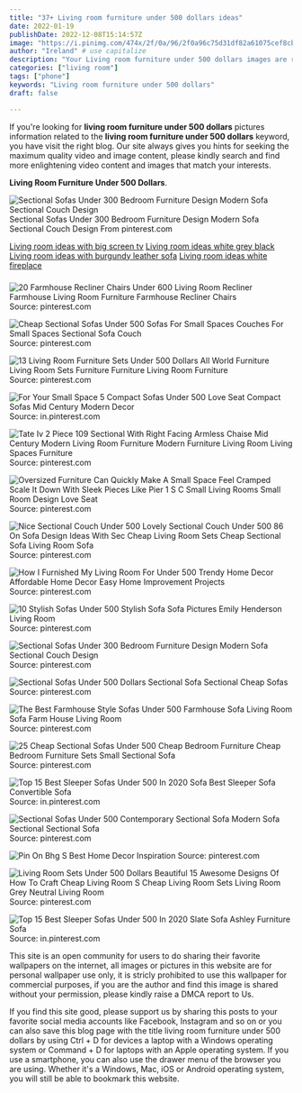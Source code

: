 ```yaml
---
title: "37+ Living room furniture under 500 dollars ideas"
date: 2022-01-19
publishDate: 2022-12-08T15:14:57Z
image: "https://i.pinimg.com/474x/2f/0a/96/2f0a96c75d31df82a61075cef8cb4e96.jpg"
author: "Ireland" # use capitalize
description: "Your Living room furniture under 500 dollars images are ready. Living room furniture under 500 dollars are a topic that is being searched for and liked by netizens now. You can Find and Download the Living room furniture under 500 dollars files here. Download all royalty-free photos."
categories: ["living room"]
tags: ["phone"]
keywords: "Living room furniture under 500 dollars"
draft: false

---
```


If you're looking for **living room furniture under 500 dollars** pictures information related to the **living room furniture under 500 dollars** keyword, you have visit the right  blog.  Our site always  gives you  hints  for seeking  the maximum  quality video and image  content, please kindly search and find more enlightening video content and images  that match your interests.

**Living Room Furniture Under 500 Dollars**. 

![Sectional Sofas Under 300 Bedroom Furniture Design Modern Sofa Sectional Couch Design](https://i.pinimg.com/564x/b7/ab/98/b7ab980c98c779c1984305006d79a69a.jpg "Sectional Sofas Under 300 Bedroom Furniture Design Modern Sofa Sectional Couch Design")
Sectional Sofas Under 300 Bedroom Furniture Design Modern Sofa Sectional Couch Design From pinterest.com

[Living room ideas with big screen tv](/living-room-ideas-with-big-screen-tv/)
[Living room ideas white grey black](/living-room-ideas-white-grey-black/)
[Living room ideas with burgundy leather sofa](/living-room-ideas-with-burgundy-leather-sofa/)
[Living room ideas white fireplace](/living-room-ideas-white-fireplace/)



### 

 


![20 Farmhouse Recliner Chairs Under 600 Living Room Recliner Farmhouse Living Room Furniture Farmhouse Recliner Chairs](https://i.pinimg.com/originals/c7/5e/25/c75e250c744e0501f94cba0aa21cff89.jpg "20 Farmhouse Recliner Chairs Under 600 Living Room Recliner Farmhouse Living Room Furniture Farmhouse Recliner Chairs")
Source: pinterest.com

 

![Cheap Sectional Sofas Under 500 Sofas For Small Spaces Couches For Small Spaces Sectional Sofa Couch](https://i.pinimg.com/474x/8a/c6/ef/8ac6ef5f1ee092ac31aecdc55392df2f.jpg "Cheap Sectional Sofas Under 500 Sofas For Small Spaces Couches For Small Spaces Sectional Sofa Couch")
Source: pinterest.com

 

![13 Living Room Furniture Sets Under 500 Dollars All World Furniture Living Room Sets Furniture Furniture Living Room Furniture](https://i.pinimg.com/originals/39/15/56/39155676fd93271b99d339ba56a593e9.jpg "13 Living Room Furniture Sets Under 500 Dollars All World Furniture Living Room Sets Furniture Furniture Living Room Furniture")
Source: pinterest.com

 

![For Your Small Space 5 Compact Sofas Under 500 Love Seat Compact Sofas Mid Century Modern Decor](https://i.pinimg.com/originals/9b/73/cb/9b73cbdeee7e524b2c52ad2eaaf82dfc.jpg "For Your Small Space 5 Compact Sofas Under 500 Love Seat Compact Sofas Mid Century Modern Decor")
Source: in.pinterest.com

 

![Tate Iv 2 Piece 109 Sectional With Right Facing Armless Chaise Mid Century Modern Living Room Furniture Modern Furniture Living Room Living Spaces Furniture](https://i.pinimg.com/originals/27/a0/e9/27a0e9bde9da3bd05ecc468e7ece5e64.jpg "Tate Iv 2 Piece 109 Sectional With Right Facing Armless Chaise Mid Century Modern Living Room Furniture Modern Furniture Living Room Living Spaces Furniture")
Source: pinterest.com

 

![Oversized Furniture Can Quickly Make A Small Space Feel Cramped Scale It Down With Sleek Pieces Like Pier 1 S C Small Living Rooms Small Room Design Love Seat](https://i.pinimg.com/600x315/47/f5/ca/47f5ca08918f6ef5f6d64d65d2ad2ab6.jpg "Oversized Furniture Can Quickly Make A Small Space Feel Cramped Scale It Down With Sleek Pieces Like Pier 1 S C Small Living Rooms Small Room Design Love Seat")
Source: pinterest.com

 

![Nice Sectional Couch Under 500 Lovely Sectional Couch Under 500 86 On Sofa Design Ideas With Sec Cheap Living Room Sets Cheap Sectional Sofa Living Room Sofa](https://i.pinimg.com/originals/8b/bc/9c/8bbc9cf1829af46312e8434e5d3002b4.jpg "Nice Sectional Couch Under 500 Lovely Sectional Couch Under 500 86 On Sofa Design Ideas With Sec Cheap Living Room Sets Cheap Sectional Sofa Living Room Sofa")
Source: pinterest.com

 

![How I Furnished My Living Room For Under 500 Trendy Home Decor Affordable Home Decor Easy Home Improvement Projects](https://i.pinimg.com/originals/17/71/b8/1771b8d683c4d94a6b54039a7993984f.jpg "How I Furnished My Living Room For Under 500 Trendy Home Decor Affordable Home Decor Easy Home Improvement Projects")
Source: pinterest.com

 

![10 Stylish Sofas Under 500 Stylish Sofa Sofa Pictures Emily Henderson Living Room](https://i.pinimg.com/originals/c9/31/61/c93161a0818ffff6ffc229cd03ff76df.jpg "10 Stylish Sofas Under 500 Stylish Sofa Sofa Pictures Emily Henderson Living Room")
Source: pinterest.com

 

![Sectional Sofas Under 300 Bedroom Furniture Design Modern Sofa Sectional Couch Design](https://i.pinimg.com/564x/b7/ab/98/b7ab980c98c779c1984305006d79a69a.jpg "Sectional Sofas Under 300 Bedroom Furniture Design Modern Sofa Sectional Couch Design")
Source: pinterest.com

 

![Sectional Sofas Under 500 Dollars Sectional Sofa Sectional Cheap Sofas](https://i.pinimg.com/736x/ac/2b/ca/ac2bcafcbfa283880e526511fe32a940.jpg "Sectional Sofas Under 500 Dollars Sectional Sofa Sectional Cheap Sofas")
Source: pinterest.com

 

![The Best Farmhouse Style Sofas Under 500 Farmhouse Sofa Living Room Sofa Farm House Living Room](https://i.pinimg.com/originals/f2/79/05/f27905c094c0b13182a6ac0a0a46d402.jpg "The Best Farmhouse Style Sofas Under 500 Farmhouse Sofa Living Room Sofa Farm House Living Room")
Source: pinterest.com

 

![25 Cheap Sectional Sofas Under 500 Cheap Bedroom Furniture Cheap Bedroom Furniture Sets Small Sectional Sofa](https://i.pinimg.com/originals/83/1c/34/831c341f41b584bfe36286589c6f007c.jpg "25 Cheap Sectional Sofas Under 500 Cheap Bedroom Furniture Cheap Bedroom Furniture Sets Small Sectional Sofa")
Source: pinterest.com

 

![Top 15 Best Sleeper Sofas Under 500 In 2020 Sofa Best Sleeper Sofa Convertible Sofa](https://i.pinimg.com/474x/6f/29/be/6f29bec53fc28caa6b1100c2390cb384.jpg "Top 15 Best Sleeper Sofas Under 500 In 2020 Sofa Best Sleeper Sofa Convertible Sofa")
Source: in.pinterest.com

 

![Sectional Sofas Under 500 Contemporary Sectional Sofa Modern Sofa Sectional Sectional Sofa](https://i.pinimg.com/originals/4f/cf/e4/4fcfe4acb0f1def48796bd54d12eda5a.jpg "Sectional Sofas Under 500 Contemporary Sectional Sofa Modern Sofa Sectional Sectional Sofa")
Source: pinterest.com

 

![Pin On Bhg S Best Home Decor Inspiration](https://i.pinimg.com/originals/32/c7/f9/32c7f9731d253f8fb1ca83c7afa5c808.jpg "Pin On Bhg S Best Home Decor Inspiration")
Source: pinterest.com

 

![Living Room Sets Under 500 Dollars Beautiful 15 Awesome Designs Of How To Craft Cheap Living Room S Cheap Living Room Sets Living Room Grey Neutral Living Room](https://i.pinimg.com/originals/7d/cf/a1/7dcfa12ba215e6640a73ea8c605d4db9.jpg "Living Room Sets Under 500 Dollars Beautiful 15 Awesome Designs Of How To Craft Cheap Living Room S Cheap Living Room Sets Living Room Grey Neutral Living Room")
Source: pinterest.com

 

![Top 15 Best Sleeper Sofas Under 500 In 2020 Slate Sofa Ashley Furniture Sofa](https://i.pinimg.com/474x/2f/0a/96/2f0a96c75d31df82a61075cef8cb4e96.jpg "Top 15 Best Sleeper Sofas Under 500 In 2020 Slate Sofa Ashley Furniture Sofa")
Source: in.pinterest.com

 

This site is an open community for users to do sharing their favorite wallpapers on the internet, all images or pictures in this website are for personal wallpaper use only, it is stricly prohibited to use this wallpaper for commercial purposes, if you are the author and find this image is shared without your permission, please kindly raise a DMCA report to Us.

If you find this site good, please support us by sharing this posts to your favorite social media accounts like Facebook, Instagram and so on or you can also save this blog page with the title living room furniture under 500 dollars by using Ctrl + D for devices a laptop with a Windows operating system or Command + D for laptops with an Apple operating system. If you use a smartphone, you can also use the drawer menu of the browser you are using. Whether it's a Windows, Mac, iOS or Android operating system, you will still be able to bookmark this website.
